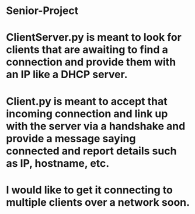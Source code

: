 # Senior-Project

# ClientServer.py is meant to look for clients that are awaiting to find a connection and provide them with an IP like a DHCP server.
# Client.py is meant to accept that incoming connection and link up with the server via a handshake and provide a message saying connected and report details such as IP, hostname, etc.

# I would like to get it connecting to multiple clients over a network soon.
